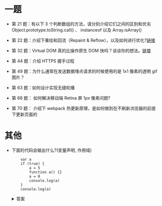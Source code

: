 
# 一题

- 第 21 题：有以下 3 个判断数组的方法，请分别介绍它们之间的区别和优劣  
Object.prototype.toString.call() 、 instanceof 以及 Array.isArray()

- 第 22 题：介绍下重绘和回流（Repaint & Reflow），以及如何进行优化?[链接](https://github.com/Advanced-Frontend/Daily-Interview-Question/issues/24)


- 第 32 题：Virtual DOM 真的比操作原生 DOM 快吗？谈谈你的想法。[链接](https://github.com/Advanced-Frontend/Daily-Interview-Question/issues/47)

- 第 44 题：介绍 HTTPS 握手过程

- 第 49 题：为什么通常在发送数据埋点请求的时候使用的是 1x1 像素的透明 gif 图片？

- 第 63 题：如何设计实现无缝轮播

- 第 68 题： 如何解决移动端 Retina 屏 1px 像素问题?

- 第 70 题： 介绍下 webpack 热更新原理，是如何做到在不刷新浏览器的前提下更新页面的


# 其他

- 下面的代码会输出什么?(变量声明, 作用域)  
    ```
        var a 
        if (true) {
            a = 5
            function a() {}
            a = 0
            console.log(a)
        }
        console.log(a)
    ```
    <details>
    <summary>答案</summary>
    `function a() {}` 相当于一个没有暂时性死区的 `let a = function () {}`   
    
    所以会打印 `0, 5`
    </details>